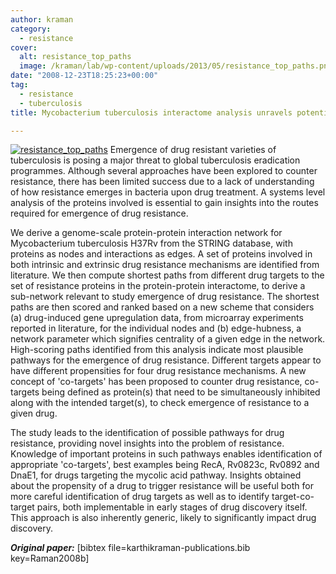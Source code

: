 ```yaml
---
author: kraman
category:
  - resistance
cover:
  alt: resistance_top_paths
  image: /kraman/lab/wp-content/uploads/2013/05/resistance_top_paths.png
date: "2008-12-23T18:25:23+00:00"
tag:
  - resistance
  - tuberculosis
title: Mycobacterium tuberculosis interactome analysis unravels potential pathways to drug resistance

---
```

[![resistance_top_paths](/kraman/lab/wp-content/uploads/2013/05/resistance_top_paths-300x239.png)](/kraman/lab/wp-content/uploads/2013/05/resistance_top_paths.png) Emergence of drug resistant varieties of tuberculosis is posing a major threat to global tuberculosis eradication programmes. Although several approaches have been explored to counter resistance, there has been limited success due to a lack of understanding of how resistance emerges in bacteria upon drug treatment. A systems level analysis of the proteins involved is essential to gain insights into the routes required for emergence of drug resistance.

We derive a genome-scale protein-protein interaction network for Mycobacterium tuberculosis H37Rv from the STRING database, with proteins as nodes and interactions as edges. A set of proteins involved in both intrinsic and extrinsic drug resistance mechanisms are identified from literature. We then compute shortest paths from different drug targets to the set of resistance proteins in the protein-protein interactome, to derive a sub-network relevant to study emergence of drug resistance. The shortest paths are then scored and ranked based on a new scheme that considers (a) drug-induced gene upregulation data, from microarray experiments reported in literature, for the individual nodes and (b) edge-hubness, a network parameter which signifies centrality of a given edge in the network. High-scoring paths identified from this analysis indicate most plausible pathways for the emergence of drug resistance. Different targets appear to have different propensities for four drug resistance mechanisms. A new concept of 'co-targets' has been proposed to counter drug resistance, co-targets being defined as protein(s) that need to be simultaneously inhibited along with the intended target(s), to check emergence of resistance to a given drug.

The study leads to the identification of possible pathways for drug resistance, providing novel insights into the problem of resistance. Knowledge of important proteins in such pathways enables identification of appropriate 'co-targets', best examples being RecA, Rv0823c, Rv0892 and DnaE1, for drugs targeting the mycolic acid pathway. Insights obtained about the propensity of a drug to trigger resistance will be useful both for more careful identification of drug targets as well as to identify target-co-target pairs, both implementable in early stages of drug discovery itself. This approach is also inherently generic, likely to significantly impact drug discovery.

_**Original paper:**_ \[bibtex file=karthikraman-publications.bib key=Raman2008b\]

